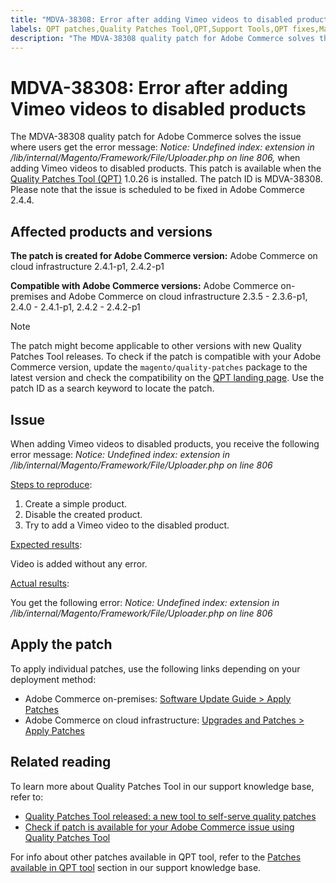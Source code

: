 ```yaml
---
title: "MDVA-38308: Error after adding Vimeo videos to disabled products"
labels: QPT patches,Quality Patches Tool,QPT,Support Tools,QPT fixes,Magento Commerce,Magento Commerce Cloud,disabled products,Vimeo,videos,error message,QPT 1.0.26,2.3.5,2.3.5-p1,2.3.5-p2,2.3.6,2.3.6-p1,2.4.0,2.4.0-p1,2.4.1,2.4.1-p1,2.4.2,2.4.2-p1,Adobe Commerce,cloud infrastructure,on-premises,quality patches for Adobe Commerce
description: "The MDVA-38308 quality patch for Adobe Commerce solves the issue where users get the error message: *Notice: Undefined index: extension in /lib/internal/Magento/Framework/File/Uploader.php on line 806,* when adding Vimeo videos to disabled products. This patch is available when the [Quality Patches Tool (QPT)](https://support.magento.com/hc/en-us/articles/360047139492) 1.0.26 is installed. The patch ID is MDVA-38308. Please note that the issue is scheduled to be fixed in Adobe Commerce 2.4.4."
---
```


# MDVA-38308: Error after adding Vimeo videos to disabled products

The MDVA-38308 quality patch for Adobe Commerce solves the issue where users get the error message: *Notice: Undefined index: extension in /lib/internal/Magento/Framework/File/Uploader.php on line 806,* when adding Vimeo videos to disabled products. This patch is available when the [Quality Patches Tool (QPT)](https://support.magento.com/hc/en-us/articles/360047139492) 1.0.26 is installed. The patch ID is MDVA-38308. Please note that the issue is scheduled to be fixed in Adobe Commerce 2.4.4.

## Affected products and versions

**The patch is created for Adobe Commerce version:**
Adobe Commerce on cloud infrastructure 2.4.1-p1, 2.4.2-p1

**Compatible with Adobe Commerce versions:**
Adobe Commerce on-premises and Adobe Commerce on cloud infrastructure 2.3.5 - 2.3.6-p1, 2.4.0 - 2.4.1-p1, 2.4.2 - 2.4.2-p1

>[!NOTE]
>
>The patch might become applicable to other versions with new Quality Patches Tool releases. To check if the patch is compatible with your Adobe Commerce version, update the `magento/quality-patches` package to the latest version and check the compatibility on the [QPT landing page](https://devdocs.magento.com/quality-patches/tool.html#patch-grid). Use the patch ID as a search keyword to locate the patch.

## Issue

When adding Vimeo videos to disabled products, you receive the following error message:  *Notice: Undefined index: extension in /lib/internal/Magento/Framework/File/Uploader.php on line 806*

<u>Steps to reproduce</u>:

1. Create a simple product.
1. Disable the created product.
1. Try to add a Vimeo video to the disabled product.

<u>Expected results</u>:

Video is added without any error.

<u>Actual results</u>:

You get the following error:
*Notice: Undefined index: extension in /lib/internal/Magento/Framework/File/Uploader.php on line 806*

## Apply the patch

To apply individual patches, use the following links depending on your deployment method:

* Adobe Commerce on-premises: [Software Update Guide > Apply Patches](https://devdocs.magento.com/guides/v2.4/comp-mgr/patching/mqp.html)
* Adobe Commerce on cloud infrastructure: [Upgrades and Patches > Apply Patches](https://devdocs.magento.com/cloud/project/project-patch.html)

## Related reading

To learn more about Quality Patches Tool in our support knowledge base, refer to:

* [Quality Patches Tool released: a new tool to self-serve quality patches](https://support.magento.com/hc/en-us/articles/360047139492)
* [Check if patch is available for your Adobe Commerce issue using Quality Patches Tool](https://support.magento.com/hc/en-us/articles/360047125252)

For info about other patches available in QPT tool, refer to the [Patches available in QPT tool](https://support.magento.com/hc/en-us/sections/360010506631-Patches-available-in-QPT-tool-) section in our support knowledge base.